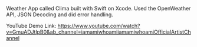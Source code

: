 Weather App called Clima built with Swift on Xcode. Used the OpenWeather API, JSON Decoding and did error handling. 

YouTube Demo Link: https://www.youtube.com/watch?v=GmuADJtlpB0&ab_channel=iamamiwhoamiiamamiwhoamiOfficialArtistChannel
